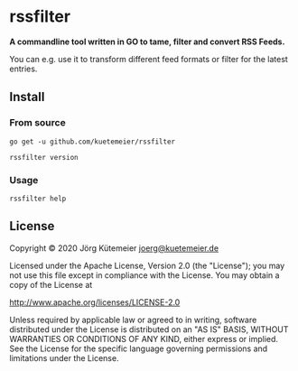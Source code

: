 # rssfilter

**A commandline tool written in GO to tame, filter and convert RSS Feeds.**

You can e.g. use it to transform different feed formats or filter for the latest entries.

## Install

### From source

```shell
go get -u github.com/kuetemeier/rssfilter

rssfilter version
```

### Usage

```shell
rssfilter help
```

## License

Copyright © 2020 Jörg Kütemeier <joerg@kuetemeier.de>

Licensed under the Apache License, Version 2.0 (the "License");
you may not use this file except in compliance with the License.
You may obtain a copy of the License at

<http://www.apache.org/licenses/LICENSE-2.0>

Unless required by applicable law or agreed to in writing, software
distributed under the License is distributed on an "AS IS" BASIS,
WITHOUT WARRANTIES OR CONDITIONS OF ANY KIND, either express or implied.
See the License for the specific language governing permissions and
limitations under the License.
